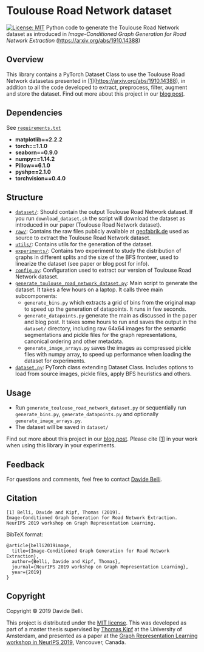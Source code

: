 
# Toulouse Road Network dataset
[![License: MIT](https://img.shields.io/badge/License-MIT-yellow.svg)](https://opensource.org/licenses/MIT)
Python code to generate the Toulouse Road Network dataset as introduced in <i>Image-Conditioned Graph Generation for Road Network Extraction</i> (https://arxiv.org/abs/1910.14388)


## Overview
This library contains a PyTorch Dataset Class to use the Toulouse Road Network datasetas presented in [[1]](#citation)(https://arxiv.org/abs/1910.14388), in addition to all the code developed to extract, preprocess, filter, augment and store the dataset.
Find out more about this project in our [blog post](https://davide-belli.github.io/toulouse-road-network). 

## Dependencies

See [`requirements.txt`](https://github.com/davide-belli/toulouse-road-network-dataset/requirements.txt)

* **matplotlib==2.2.2**
* **torch==1.1.0**
* **seaborn==0.9.0**
* **numpy==1.14.2**
* **Pillow==6.1.0**
* **pyshp==2.1.0**
* **torchvision==0.4.0**


## Structure
* [`dataset/`](https://github.com/davide-belli/toulouse-road-network-dataset/tree/master/dataset): Should contain the output Toulouse Road Network dataset. If you run `download_dataset.sh` the script will download the dataset as introduced in our paper (Toulouse Road Network dataset).
* [`raw/`](https://github.com/davide-belli/toulouse-road-network-dataset/tree/master/raw): Contains the raw files publicly available at [geofabrik.de](https://www.geofabrik.de/data/shapefiles.html) used as source to extract the Toulouse Road Network dataset.
* [`utils/`](https://github.com/davide-belli/toulouse-road-network-dataset/tree/master/utils): Contains utils for the generation of the dataset. 
* [`experiments/`](https://github.com/davide-belli/toulouse-road-network-dataset/tree/master/experiments): Contains two experiment to study the distribution of graphs in different splits and the size of the BFS fronteer, used to linearize the dataset (see paper or blog post for info).
* [`config.py`](https://github.com/davide-belli/toulouse-road-network-dataset/tree/master/config.py): Configuration used to extract our version of Toulouse Road Network dataset.
* [`generate_toulouse_road_network_dataset.py`](https://github.com/davide-belli/toulouse-road-network-dataset/tree/master/generate_toulouse_road_network_dataset.py): Main script to generate the dataset. It takes a few hours on a laptop. It calls three main subcomponents: 
  * `generate_bins.py` which extracts a grid of bins from the original map to speed up the generation of datapoints. It runs in few seconds.
  * `generate_datapoints.py` generate the main as discussed in the paper and blog post. It takes some hours to run and saves the output in the `dataset/` directory, including raw 64x64 images for the semantic segmentations and pickle files for the graph representations, canonical ordering and other metadata.
  * `generate_image_arrays.py` saves the images as compressed pickle files with numpy array, to speed up performance when loading the dataset for experiments.
* [`dataset.py`](https://github.com/davide-belli/toulouse-road-network-dataset/tree/master/dataset.py): PyTorch class extending Dataset Class. Includes options to load from source images, pickle files, apply BFS heuristics and others.

## Usage
- Run `generate_toulouse_road_network_dataset.py` or sequentially run `generate_bins.py`, `generate_datapoints.py` and optionally `generate_image_arrays.py`.
- The dataset will be saved in `dataset/`


Find out more about this project in our [blog post](https://davide-belli.github.io/toulouse-road-network). 
Please cite [[1](#citation)] in your work when using this library in your experiments.

## Feedback
For questions and comments, feel free to contact [Davide Belli](mailto:davidebelli95@gmail.com).

## Citation
```
[1] Belli, Davide and Kipf, Thomas (2019). 
Image-Conditioned Graph Generation for Road Network Extraction. 
NeurIPS 2019 workshop on Graph Representation Learning.
```

BibTeX format:
```
@article{belli2019image,
  title={Image-Conditioned Graph Generation for Road Network Extraction},
  author={Belli, Davide and Kipf, Thomas},
  journal={NeurIPS 2019 workshop on Graph Representation Learning},
  year={2019}
}

```

## Copyright

Copyright © 2019 Davide Belli.

This project is distributed under the <a href="LICENSE">MIT license</a>. This was developed as part of a master thesis supervised by [Thomas Kipf](https://tkipf.github.io/) at the University of Amsterdam, and presented as a paper at the [Graph Representation Learning workshop in NeurIPS 2019](https://grlearning.github.io/papers/), Vancouver, Canada.
